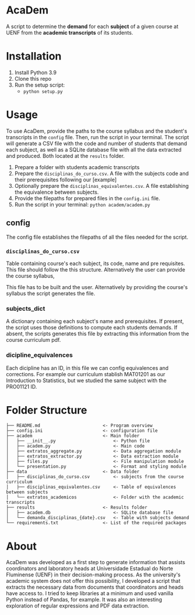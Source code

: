 # AcaDem
A script to determine the **demand** for each **subject** of a given course at UENF from the **academic transcripts** of its students.

# Installation 
1. Install Python 3.9
2. Clone this repo
3. Run the setup script:  
   - ```python setup.py```

# Usage 
To use AcaDem, provide the paths to the course syllabus and the student's transcripts in the `config` file. Then, run the script in your terminal. 
The script will generate a CSV file with the code and number of students that demand each subject, as well as a SQLite database file with all the data extracted and produced. Both located at the `results` folder. 

1. Prepare a folder with students academic transcripts 
2. Prepare the `disciplinas_do_curso.csv`. A file with the subjects code and their prerequisites following our [example]
3. Optionally prepare the `disciplinas_equivalentes.csv`. A file establishing the equivalence between subjects. 
4. Provide the filepaths for prepared files in the `config.ini` file. 
5. Run the script in your terminal: ```python academ/academ.py```


## config
The config file establishes the filepaths of all the files needed for the script. 

### `disciplinas_do_curso.csv`
Table containing course's each subject, its code, name and pre requisites. This file should follow the this structure. Alternatively the user can provide the course syllabus, 

This file has to be built and the user. Alternatively by providing the course's syllabus the script generates the file. 

### subjects_dict
A dictionary containing each subject's name and prerequisites. 
If present, the script uses those definitions to compute each students demands. 
If absent, the scripts generates this file by extracting this information from the course curriculum pdf. 
 
### dicipline_equivalences
Each dicipline has an ID, in this file we can config equivalences and corrections. For example our curriculum stablish MAT01201 as our Introduction to Statistics, but we studied the same subject with the PRO01121 ID. 

# Folder Structure
```
├── README.md                        <- Program overview 
├── config.ini                       <- configuration file
├── academ                           <- Main folder
│   ├── __init__.py                      <- Python file 
│   ├── academ.py                        <- Main code
│   ├── extratos_aggregate.py            <- Data aggregation module
│   ├── extratos_extractor.py            <- Data extraction module
│   ├── files.py                         <- File manipulation module
│   └── presentation.py                  <- Format and styling module
├── data                             <- Data folder 
│   ├── disciplinas_do_curso.csv         <- subjects from the course curriculum
│   ├── disciplinas_equivalentes.csv     <- Table of equivalences between subjects
│   └── extratos_academicos              <- Folder with the academic transcripts
├── results                          <- Results folder 
│   ├── academ.db                        <- SQLite database file
│   └── demanda_disciplinas_{date}.csv   <- Table with subjects demand
└── requirements.txt                 <- List of the required packages  
```
# About
AcaDem was developed as a first step to generate information that assists coordinators and laboratory heads at Universidade Estadual do Norte Fluminense (UENF) in their decision-making process. As the university's academic system does not offer this possibility, I developed a script that extracts the necessary data from documents that coordinators and heads have access to. I tried to keep libraries at a minimum and used vanilla Python instead of Pandas, for example. It was also an interesting exploration of regular expressions and PDF data extraction.
